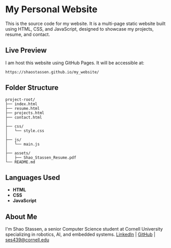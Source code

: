 # My Personal Website

This is the source code for my website. It is a multi-page static website built using HTML, CSS, and JavaScript, designed to showcase my projects, resume, and contact.

## Live Preview
I am host this website using GitHub Pages. It will be accessible at:
```
https://shaostassen.github.io/my_website/
```

## Folder Structure
```
project-root/
├── index.html             
├── resume.html            
├── projects.html          
├── contact.html          
│
├── css/
│   └── style.css          
│
├── js/
│   └── main.js           
│
├── assets/                
│   ├── Shao_Stassen_Resume.pdf
└── README.md             
```

## Languages Used
- **HTML** 
- **CSS** 
- **JavaScript**

## About Me
I'm Shao Stassen, a senior Computer Science student at Cornell University specializing in robotics, AI, and embedded systems.
 [LinkedIn](https://www.linkedin.com/in/shaostassen/) | [GitHub](https://github.com/shaostassen) | ses439@cornell.edu
